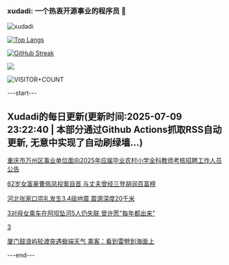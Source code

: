 ### xudadi: 一个热衷开源事业的程序员 👋

![xudadi](https://github-readme-stats-git-masterorgs-github-readme-stats-team.vercel.app/api?username=xudadi)

[![Top Langs](https://github-readme-stats.vercel.app/api/top-langs/?username=xudadi)](https://github.com/anuraghazra/github-readme-stats)

[![GitHub Streak](https://streak-stats.demolab.com?user=xudadi&locale=zh_Hans)](https://git.io/streak-stats)

![](https://raw.githubusercontent.com/xudadi/xudadi/main/assets/github-contribution-grid-snake.svg)

![VISITOR+COUNT](https://komarev.com/ghpvc/?username=xudadi&label=VISITOR+COUNT)


---start---

## Xudadi的每日更新(更新时间:2025-07-09 23:22:40 | 本部分通过Github Actions抓取RSS自动更新, 无意中实现了自动刷绿墙...)

[重庆市万州区事业单位面向2025年应届毕业农村小学全科教师考核招聘工作人员公告](https://www.gongkaoleida.com/article/2500940)

[62岁女富豪曹佩凤投案自首 与丈夫曾经三登胡润百富榜](https://m.163.com/news/article/K4241CUO0512D03F.html)

[河北张家口崇礼发生3.4级地震 震源深度20千米](https://m.163.com/news/article/K421PTB20001899O.html)

[3对母女乘车在阿坝坠河5人仍失联 曾许愿"每年都出来"](https://m.163.com/news/article/K41O4DOP0514CRLH.html)

[3](https://m.163.com/touch/news/sub/domestic)

[厦门鼓浪屿轮渡突遇极端天气 乘客：看到雷劈到海面上](https://m.163.com/news/article/K41V6PSP0534P59R.html)

---end---
